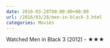 ```yaml
---
date: 2016-03-28T00:00:00+00:00
url: /2016/03/28/men-in-black-3.html
categories: Movies
---
```

Watched Men in Black 3 (2012) - ★★★




